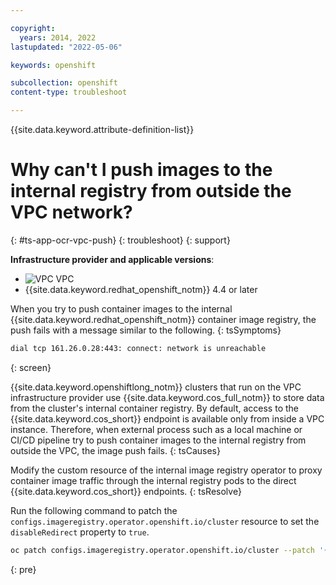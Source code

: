 ```yaml
---

copyright:
  years: 2014, 2022
lastupdated: "2022-05-06"

keywords: openshift

subcollection: openshift
content-type: troubleshoot

---
```


{{site.data.keyword.attribute-definition-list}}

# Why can't I push images to the internal registry from outside the VPC network?
{: #ts-app-ocr-vpc-push}
{: troubleshoot}
{: support}

**Infrastructure provider and applicable versions**:
* ![VPC](../icons/vpc.svg "VPC") VPC
* {{site.data.keyword.redhat_openshift_notm}} 4.4 or later


When you try to push container images to the internal {{site.data.keyword.redhat_openshift_notm}} container image registry, the push fails with a message similar to the following.
{: tsSymptoms} 

```sh
dial tcp 161.26.0.28:443: connect: network is unreachable
```
{: screen}


{{site.data.keyword.openshiftlong_notm}} clusters that run on the VPC infrastructure provider use {{site.data.keyword.cos_full_notm}} to store data from the cluster's internal container registry. By default, access to the {{site.data.keyword.cos_short}} endpoint is available only from inside a VPC instance. Therefore, when external process such as a local machine or CI/CD pipeline try to push container images to the internal registry from outside the VPC, the image push fails.
{: tsCauses}


Modify the custom resource of the internal image registry operator to proxy container image traffic through the internal registry pods to the direct {{site.data.keyword.cos_short}} endpoints.
{: tsResolve} 

Run the following command to patch the `configs.imageregistry.operator.openshift.io/cluster` resource to set the `disableRedirect` property to `true`. 

```sh
oc patch configs.imageregistry.operator.openshift.io/cluster --patch '{"spec":{"disableRedirect":true}}' --type=merge
```
{: pre}






